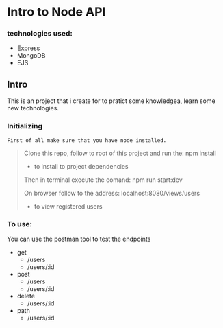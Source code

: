 # Intro to Node API

### technologies used:
  - Express
  - MongoDB
  - EJS
## Intro

This is an project that i create for to pratict some knowledgea, learn some new technologies.
 

### Initializing
`First of all make sure that you have node installed.`
> Clone this repo, follow to root of this project and run the: npm install
> 
> - to install to project dependencies
>
> Then in terminal execute the comand: npm run start:dev
>
> On browser follow to the address: localhost:8080/views/users
> - to view registered users

###  To use:

You can use the postman tool to test the endpoints 
- get
  - /users
  - /users/:id
- post
  - /users
  - /users/:id
- delete
  - /users/:id
- path
  - /users/:id
